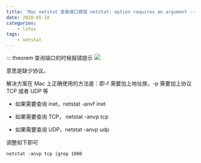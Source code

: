 ```yaml
---
title: 'Mac netstat 查看端口报错 netstat: option requires an argument -- p'
date: 2020-05-18
categories:
    - linux
tags:
    - netstat
---
```



::: theorem 查询端口的时候报错提示
![](http://singleshadow-vuepress.oss-cn-beijing.aliyuncs.com/vuepress/linux1.png)

意思是缺少协议。

解决方案在 Mac 上正确使用的方法是：即-f 需要加上地址族，-p 需要加上协议 TCP 或者 UDP 等

-   如果需要查询 inet，netstat -anvf inet

-   如果需要查询 TCP， netstat -anvp tcp

-   如果需要查询 UDP，netstat -anvp udp

调整如下即可

```
netstat -anvp tcp |grep 1000
```

